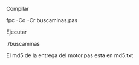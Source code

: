 Compilar

fpc -Co -Cr buscaminas.pas

Ejecutar

./buscaminas

El md5 de la entrega del motor.pas esta en md5.txt
